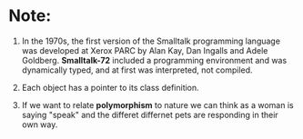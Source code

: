 # Note:

1. In the 1970s, the first version of the Smalltalk programming language was developed at Xerox PARC by Alan Kay, Dan Ingalls and Adele Goldberg. **Smalltalk-72** included a programming environment and was dynamically typed, and at first was interpreted, not compiled.

2. Each object has a pointer to its class definition.

3. If we want to relate **polymorphism** to nature we can think as a woman is saying  "speak" and the differet differnet pets are responding in their own way.